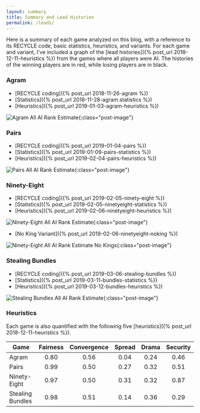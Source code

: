 ```yaml
---
layout: summary
title: Summary and Lead Histories
permalink: /leads/
---
```


Here is a summary of each game analyzed on this blog, with a reference to its RECYCLE
code, basic statistics, heuristics, and variants. For each game and variant, I've 
included a graph of the [lead histories]({% post_url 2018-12-11-heuristics %})
from the games where all players were AI. 
The histories of the winning players are in red, while losing players are in black.

### Agram

* [RECYCLE coding]({% post_url 2018-11-26-agram %})
* [Statistics]({% post_url 2018-11-28-agram.statistics %})
* [Heuristics]({% post_url 2019-01-03-agram-heuristics %})

![Agram All AI Rank Estimate]({{site.url}}{{site.baseurl}}/images/agram/allairankestimatewinnerbig.png){:class="post-image"}

### Pairs

* [RECYCLE coding]({% post_url 2019-01-04-pairs %})
* [Statistics]({% post_url 2019-01-09-pairs-statistics %})
* [Heuristics]({% post_url 2019-02-04-pairs-heuristics %})

![Pairs All AI Rank Estimate]({{site.url}}{{site.baseurl}}/images/pairs/allairankestimatewinner.png){:class="post-image"}

### Ninety-Eight

* [RECYCLE coding]({% post_url 2019-02-05-ninety-eight %})
* [Statistics]({% post_url 2019-02-05-ninetyeight-statistics %})
* [Heuristics]({% post_url 2019-02-06-ninetyeight-heuristics %})

![Ninety-Eight All AI Rank Estimate]({{site.url}}{{site.baseurl}}/images/ninetyeight/allairankestimatewinner4p.png){:class="post-image"}

* [No King Variant]({% post_url 2019-02-06-ninetyeight-noking %})

![Ninety-Eight All AI Rank Estimate No Kings]({{site.url}}{{site.baseurl}}/images/ninetyeight/allairankestimatenoking.png){:class="post-image"}

### Stealing Bundles

* [RECYCLE coding]({% post_url 2019-03-06-stealing-bundles %})
* [Statistics]({% post_url 2019-03-11-bundles-statistics %})
* [Heuristics]({% post_url 2019-03-12-bundles-heuristics %})

![Stealing Bundles All AI Rank Estimate]({{site.url}}{{site.baseurl}}/images/stealingbundles/allairankestimatewinner4p.png){:class="post-image"}

### Heuristics

Each game is also quantified with the following five 
[heuristics]({% post_url 2018-12-11-heuristics %}).


|       Game       | Fairness | Convergence | Spread | Drama | Security |
|------------------|:--------:|:-----------:|:------:|:-----:|:--------:|
| Agram            |     0.80 |     0.56    |  0.04  |  0.24 | 0.46     |
| Pairs            |     0.99 |     0.50    |  0.27  |  0.32 | 0.51     |
| Ninety-Eight     |     0.97 |     0.50    |  0.31  |  0.32 | 0.87     |
| Stealing Bundles |     0.98 |     0.51    |  0.14  |  0.36 | 0.29     |